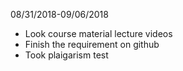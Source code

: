 08/31/2018-09/06/2018

+ Look course material lecture videos
+ Finish the requirement on github
+ Took plaigarism test
